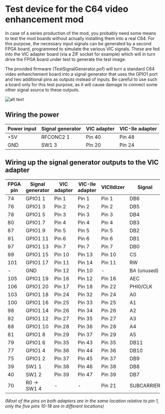 # Test device for the C64 video enhancement mod

In case of a series production of the mod, you probably need some means
to test the mod boards without actually installing them into a real C64.
For this purpose, the necessary input signals can be generated by a 
second FPGA board, programmed to simulate the various VIC signals.
These are fed into the VIC adapter board (via a ZIF socket for example)
which will in turn drive the FPGA board under test to generate the test image.

The provided firmware (TestSignalGenerator.pof) will turn a standard 
C64 video enhanchement board  into a signal generator that uses the GPIO1 port 
and two additional pins as outputs instead of inputs.
Be careful to use such a board only for this test purpose, as
it will cause damage to connect some other signal source to these outputs.

![alt text](breadboard.jpg "Experimental setup using a breadboard")	

## Wiring the power 

| Power input  | Signal generator | VIC adapter | VIC-IIe adapter |
| ------------ | ---------------- | ----------- | --------------- |
| +5V          | RFCONC2 1        | Pin 40      | Pin 48          |
| GND          | SW1 3            | Pin 20      | Pin 24          |

## Wiring up the signal generator outputs to the VIC adapter

| FPGA pin | Signal generator | VIC adapter  | VIC-IIe adapter | VICIIdizer | Signal      |
| -------- | ---------------- | ------------ | --------------- | ---------- |------------ |
| 74       | GPIO1 1          | Pin 1        | Pin 1           | Pin 1      | DB6         |
| 76       | GPIO1 3          | Pin 2        | Pin 2           | Pin 2      | DB5         |
| 78       | GPIO1 5          | Pin 3        | Pin 3           | Pin 3      | DB4         |
| 80       | GPIO1 7          | Pin 4        | Pin 4           | Pin 4      | DB3         |
| 87       | GPIO1 9          | Pin 5        | Pin 5           | Pin 5      | DB2         |
| 91       | GPIO1 11         | Pin 6        | Pin 6           | Pin 6      | DB1         |
| 97       | GPIO1 13         | Pin 7        | Pin 7           | Pin 7      | DB0         |
| 99       | GPIO1 15         | Pin 10       | Pin 13          | Pin 10     | CS          |
| 101      | GPIO1 17         | Pin 11       | Pin 14          | Pin 11     | RW          |
| -        | GND              | Pin 12       | Pin 10          | -          | BA (unused) |
| 105      | GPIO1 19         | Pin 16       | Pin 12          | Pin 16     | AEC         |
| 106      | GPIO1 20         | Pin 17       | Pin 18          | Pin 22     | PHI0/CLK    |
| 103      | GPIO1 18         | Pin 24       | Pin 32          | Pin 24     | A0          |
| 100      | GPIO1 16         | Pin 25       | Pin 33          | Pin 25     | A1          |
| 98       | GPIO1 14         | Pin 26       | Pin 34          | Pin 26     | A2          |
| 92       | GPIO1 12         | Pin 27       | Pin 35          | Pin 27     | A3          |
| 88       | GPIO1 10         | Pin 28       | Pin 36          | Pin 28     | A4          |
| 81       | GPIO1 8          | Pin 29       | Pin 37          | Pin 29     | A5          |
| 79       | GPIO1 6          | Pin 35       | Pin 43          | Pin 35     | DB11        |
| 77       | GPIO1 4          | Pin 36       | Pin 44          | Pin 36     | DB10        |
| 75       | GPIO1 2          | Pin 37       | Pin 45          | Pin 37     | DB9         |
| 39       | SW1 1            | Pin 38       | Pin 46          | Pin 38     | DB8         |
| 40       | SW1 2            | Pin 39       | Pin 47          | Pin 39     | DB7         |
| 70       | R0 -> SW1 4      | -            | -               | Pin 21     | SUBCARRIER  |

_(Most of the pins on both adapters are in the same location relative to pin 1, only the five pins 10-18 are in different locations)_
